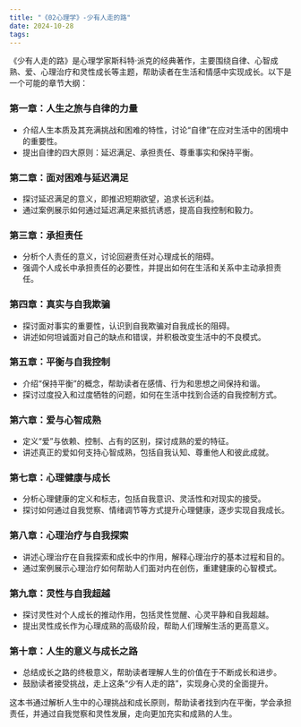 ```yaml
---
title: "《02心理学》-少有人走的路"
date: 2024-10-28
tags: 
---
```

《少有人走的路》是心理学家斯科特·派克的经典著作，主要围绕自律、心智成熟、爱、心理治疗和灵性成长等主题，帮助读者在生活和情感中实现成长。以下是一个可能的章节大纲：

### 第一章：人生之旅与自律的力量
- 介绍人生本质及其充满挑战和困难的特性，讨论“自律”在应对生活中的困境中的重要性。
- 提出自律的四大原则：延迟满足、承担责任、尊重事实和保持平衡。

### 第二章：面对困难与延迟满足
- 探讨延迟满足的意义，即推迟短期欲望，追求长远利益。
- 通过案例展示如何通过延迟满足来抵抗诱惑，提高自我控制和毅力。

### 第三章：承担责任
- 分析个人责任的意义，讨论回避责任对心理成长的阻碍。
- 强调个人成长中承担责任的必要性，并提出如何在生活和关系中主动承担责任。

### 第四章：真实与自我欺骗
- 探讨面对事实的重要性，认识到自我欺骗对自我成长的阻碍。
- 讲述如何坦诚面对自己的缺点和错误，并积极改变生活中的不良模式。

### 第五章：平衡与自我控制
- 介绍“保持平衡”的概念，帮助读者在感情、行为和思想之间保持和谐。
- 探讨过度投入和过度牺牲的问题，如何在生活中找到合适的自我控制方式。

### 第六章：爱与心智成熟
- 定义“爱”与依赖、控制、占有的区别，探讨成熟的爱的特征。
- 讲述真正的爱如何支持心智成熟，包括自我认知、尊重他人和彼此成就。

### 第七章：心理健康与成长
- 分析心理健康的定义和标志，包括自我意识、灵活性和对现实的接受。
- 探讨如何通过自我觉察、情绪调节等方式提升心理健康，逐步实现自我成长。

### 第八章：心理治疗与自我探索
- 讲述心理治疗在自我探索和成长中的作用，解释心理治疗的基本过程和目的。
- 通过案例展示心理治疗如何帮助人们面对内在创伤，重建健康的心智模式。

### 第九章：灵性与自我超越
- 探讨灵性对个人成长的推动作用，包括灵性觉醒、心灵平静和自我超越。
- 提出灵性成长作为心理成熟的高级阶段，帮助人们理解生活的更高意义。

### 第十章：人生的意义与成长之路
- 总结成长之路的终极意义，帮助读者理解人生的价值在于不断成长和进步。
- 鼓励读者接受挑战，走上这条“少有人走的路”，实现身心灵的全面提升。

这本书通过解析人生中的心理挑战和成长原则，帮助读者找到内在平衡，学会承担责任，并通过自我觉察和灵性发展，走向更加充实和成熟的人生。
